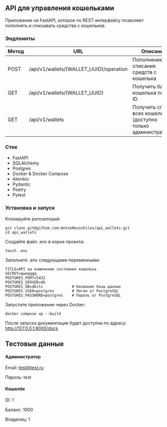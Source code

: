 ## API для управления кошельками
Приложение на FastAPI, которое по REST-интерфейсу позволяет пополнять и списывать средства с кошельков.

### Эндпоинты
| Метод |  URL | Описание |
| ----- |----| --------|
| POST |  /api/v1/wallets/{WALLET_UUID}/operation | Пополнение или списание средств с кошелька |
| GET |  /api/v1/wallets/{WALLET_UUID} | Получить баланс кошелька по его ID |
| GET |  /api/v1/wallets | Получить список всех кошельков (доступно только администратору) |

### Стек
- FastAPI
- SQLAlchemy
- Postgres
- Docker & Docker Compose
- Alembic
- Pydantic
- Poetry
- Pytest

### Установка и запуск
Клонируйте репозиторий:

```
git clone git@github.com:AntonNovozhilov/api_wallets.git
cd api_wallets
```

Создайте файл .env в корне проекта:

```
touch .env
```

Заполните .env следующими переменными:

```
TITLE=API на изменение состояния кошелька
SECRET=qweqqqq
POSTGRES_PORT=5432
POSTGRES_SERVER=db
POSTGRES_DB=dbitc             # Название базы данных
POSTGRES_USER=postgres        # Логин от PostgreSQL
POSTGRES_PASSWORD=postgres    # Пароль от PostgreSQL
```

Запустите приложение через Docker:

```
docker compose up --build
```

После запуска документация будет доступна по адресу:
http://127.0.0.1:8000/docs


## Тестовые данные

#### Администратор
Email: test@test.ru

Пароль: test

#### Кошелёк
ID: 1

Баланс: 1000

Владелец: 1